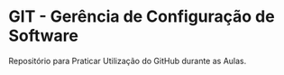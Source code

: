 # GIT - Gerência de Configuração de Software
Repositório para Praticar Utilização do GitHub durante as Aulas.
